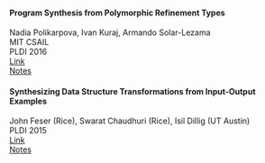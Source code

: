 #### Program Synthesis from Polymorphic Refinement Types
Nadia Polikarpova, Ivan Kuraj, Armando Solar-Lezama  
MIT CSAIL  
PLDI 2016  
[Link](https://www.dropbox.com/s/0563zgav9wrioa2/polikarpova_program_synthesis_pldi16.pdf)  
[Notes](polikarpova_program_synthesis_pldi16.md)  

#### Synthesizing Data Structure Transformations from Input-Output Examples
John Feser (Rice), Swarat Chaudhuri (Rice), Isil Dillig (UT Austin)  
PLDI 2015  
[Link](https://www.dropbox.com/s/2kxdajwuirlfz4y/feser_synthesizing_data_structure.pdf)  
[Notes](feser_synthesizing_data_structure.md)  
